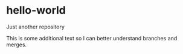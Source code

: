 # hello-world
Just another repository

This is some additional text so I can better understand branches and merges.
